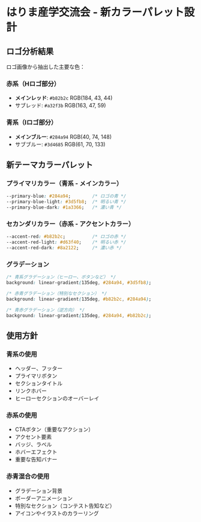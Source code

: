 # はりま産学交流会 - 新カラーパレット設計

## ロゴ分析結果

ロゴ画像から抽出した主要な色：

### 赤系（Hロゴ部分）
- **メインレッド**: `#b82b2c` RGB(184, 43, 44)
- サブレッド: `#a32f3b` RGB(163, 47, 59)

### 青系（Iロゴ部分）
- **メインブルー**: `#284a94` RGB(40, 74, 148)
- サブブルー: `#3d4685` RGB(61, 70, 133)

## 新テーマカラーパレット

### プライマリカラー（青系 - メインカラー）
```css
--primary-blue: #284a94;        /* ロゴの青 */
--primary-blue-light: #3d5fb8;  /* 明るい青 */
--primary-blue-dark: #1a3366;   /* 濃い青 */
```

### セカンダリカラー（赤系 - アクセントカラー）
```css
--accent-red: #b82b2c;          /* ロゴの赤 */
--accent-red-light: #d63f40;    /* 明るい赤 */
--accent-red-dark: #8a2122;     /* 濃い赤 */
```

### グラデーション
```css
/* 青系グラデーション（ヒーロー、ボタンなど） */
background: linear-gradient(135deg, #284a94, #3d5fb8);

/* 赤青グラデーション（特別なセクション） */
background: linear-gradient(135deg, #b82b2c, #284a94);

/* 青赤グラデーション（逆方向） */
background: linear-gradient(135deg, #284a94, #b82b2c);
```

## 使用方針

### 青系の使用
- ヘッダー、フッター
- プライマリボタン
- セクションタイトル
- リンクホバー
- ヒーローセクションのオーバーレイ

### 赤系の使用
- CTAボタン（重要なアクション）
- アクセント要素
- バッジ、ラベル
- ホバーエフェクト
- 重要な告知バナー

### 赤青混合の使用
- グラデーション背景
- ボーダーアニメーション
- 特別なセクション（コンテスト告知など）
- アイコンやイラストのカラーリング

